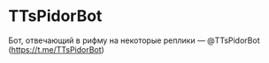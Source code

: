 # TTsPidorBot

Бот, отвечающий в рифму на некоторые реплики — @TTsPidorBot (https://t.me/TTsPidorBot)
